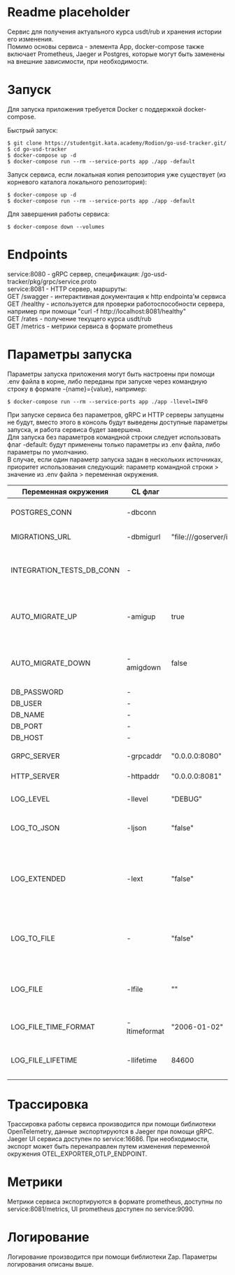 # Readme placeholder

Сервис для получения актуального курса usdt/rub и хранения истории его изменения.  
Помимо основы сервиса - элемента App, docker-compose также включает Prometheus, Jaeger и Postgres, которые могут быть заменены на внешние зависимости, при необходимости.  

# Запуск

Для запуска приложения требуется Docker с поддержкой docker-compose.  

Быстрый запуск:
```
$ git clone https://studentgit.kata.academy/Rodion/go-usd-tracker.git/
$ cd go-usd-tracker
$ docker-compose up -d
$ docker-compose run --rm --service-ports app ./app -default
```

Запуск сервиса, если локальная копия репозитория уже существует (из корневого каталога локального репозитория):  
```
$ docker-compose up -d
$ docker-compose run --rm --service-ports app ./app -default
```

Для завершения работы сервиса:
```
$ docker-compose down --volumes
```

# Endpoints

service:8080 - gRPC сервер, спецификация: /go-usd-tracker/pkg/grpc/service.proto  
service:8081 - HTTP сервер, маршруты:  
    GET /swagger - интерактивная документация к http endpointa'м сервиса  
    GET /healthy - используется для проверки работоспособности сервера, например при помощи "curl -f http://localhost:8081/healthy"  
    GET /rates - получение текущего курса usdt/rub  
    GET /metrics - метрики сервиса в формате prometheus  
    
# Параметры запуска

Параметры запуска приложения могут быть настроены при помощи .env файла в корне, либо переданы при запуске через командную строку в формате -{name}={value}, например:  
```
$ docker-compose run --rm --service-ports app ./app -llevel=INFO
```

При запуске сервиса без параметров, gRPC и HTTP серверы запущены не будут, вместо этого в консоль будут выведены доступные параметры запуска, и работа сервиса будет завершена.  
Для запуска без параметров командной строки следует использовать флаг -default: будут применены только параметры из .env файла, либо параметры по умолчанию.  
В случае, если один параметр запуска задан в нескольких источниках, приоритет использования следующий: параметр командной строки > значение из .env файла > переменная окружения.

| Переменная окружения | CL флаг     | По умолчанию | Описание |
|----------------------|-------------|--------------|----------|
| POSTGRES_CONN | -dbconn || Строка подулючения к БД |
| MIGRATIONS_URL | -dbmigurl | "file:///goserver/internal/repository/db/migrations/" | Путь к файлам миграций БД |
| INTEGRATION_TESTS_DB_CONN | - || Строка подключения к БД для интеграционных тестов |
| AUTO_MIGRATE_UP | -amigup | true | Признак автоматического запуска миграций БД вверх |
| AUTO_MIGRATE_DOWN | -amigdown | false | Признак автоматического запуска миграций БД вниз |
| DB_PASSWORD | - || Пароль к БД |
| DB_USER     | - || Пользователь БД |
| DB_NAME     | - || Имя БД |
| DB_PORT     | - || Порт БД |
| DB_HOST     | - || Адрес БД |
|             |             |              |          |
| GRPC_SERVER | -grpcaddr |"0.0.0.0:8080"| Адрес gRPC сервера сервиса |
| HTTP_SERVER | -httpaddr |"0.0.0.0:8081"| Адрес HTTP сервера сервиса |
|             |             |              |          |
| LOG_LEVEL   | -llevel | "DEBUG" | Уровень логирования |
| LOG_TO_JSON | -ljson | "false" | Записывать логи в машиночитаемом json формате |
| LOG_EXTENDED  | -lext | "false" | Определяет выбор предустановки для логера: Production (true), Development (false) |
| LOG_TO_FILE   | - | "false" | Необходимость логирования в файл, принимает значение "true", если параметр CL -lfile не пуст |
| LOG_FILE      | -lfile | "" | Путь к лог-файлу, может содержать маркер %s для метки времени |
| LOG_FILE_TIME_FORMAT | -ltimeformat | "2006-01-02" | формат метки времени в имени файла |
| LOG_FILE_LIFETIME | -llifetime | 84600 | Период переоткрытия лог-файла (в секундах) |

# Трассировка

Трассировка работы сервиса производится при помощи библиотеки OpenTelemetry, данные экспортируются в Jaeger при помощи gRPC. Jaeger UI сервиса доступен по service:16686. При необходимости, экспорт может быть перенаправлен путем изменения переменной окружения OTEL_EXPORTER_OTLP_ENDPOINT.

# Метрики

Метрики сервиса экспортируются в формате prometheus, доступны по service:8081/metrics, UI prometheus доступен по service:9090.

# Логирование

Логирование производится при помощи библиотеки Zap. Параметры логирования описаны выше.





